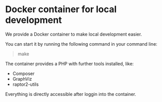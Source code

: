 # Docker container for local development

We provide a Docker container to make local development easier.

You can start it by running the following command in your command line:

> make

The container provides a PHP with further tools installed, like:

* Composer
* GraphViz
* raptor2-utils

Everything is directly accessible after loggin into the container.
